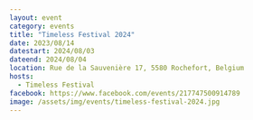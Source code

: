 ```yaml
---
layout: event
category: events
title: "Timeless Festival 2024"
date: 2023/08/14
datestart: 2024/08/03
dateend: 2024/08/04
location: Rue de la Sauvenière 17, 5580 Rochefort, Belgium
hosts:
  - Timeless Festival
facebook: https://www.facebook.com/events/217747500914789
image: /assets/img/events/timeless-festival-2024.jpg
---
```

